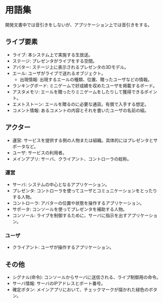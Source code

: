# 用語集

開発文書中では音引きをしないが、アプリケーション上では音引きをする。

## ライブ要素

- ライブ: 本システム上で実施する生放送。
- ステージ: プレゼンタがライブをする空間。
- アバター: ステージ上に表示されるプレゼンタの3Dモデル。
- エール: ユーザがライブで送れるオブジェクト。
	- 出現情報: 出現するエールの種類、位置、贈ったユーザなどの情報。
- ランキングボード: ミニゲームで好成績を収めたユーザを掲載するボード。
- アスタメモリ: エールを贈ったりミニゲームをしたりして獲得できるポイント。
- エメトストーン: エールを贈るのに必要な通貨。有償で入手する想定。
- コメント情報: あるコメントの内容とそれを書いたユーザの名前の組。

## アクター

- 運営: サービスを提供する側の人物または組織。具体的にはプレゼンタとサポータなど。
- ユーザ: サービスの利用者。
- メインアプリ: サーバ、クライアント、コントローラの総称。

### 運営

- サーバ: システムの中心となるアプリケーション。
- プレゼンタ: コントローラを使ってユーザとコミュニケーションをとったりする人物。
- コントローラ: アバターの位置や状態を操作するアプリケーション。
- サポータ: コンソールを使ってプレゼンタを補助する人物。
- コンソール: ライブを制御するために、サーバに指示を出すアプリケーション。

### ユーザ

- クライアント: ユーザが操作するアプリケーション。

## その他

- シグナル(命令): コンソールからサーバに送信される、ライブ制御用の命令。
- サーバ情報: サーバのIPアドレスとポート番号。
- 確定ボタン: メインアプリにおいて、チェックマークが描かれた緑色のボタン。